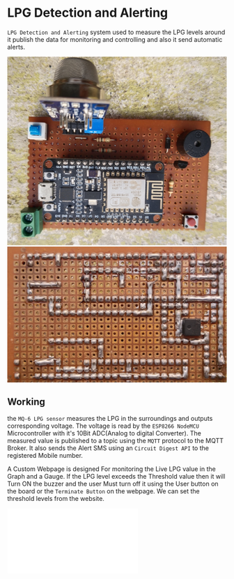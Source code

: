 # LPG Detection and Alerting  
`LPG Detection and Alerting` system used to measure the LPG levels around it publish the data for monitoring and controlling and also it send automatic alerts.

![Alt Text](Board-Front-view.jpg)  
![Alt Text](Board-Back-View.jpg)

## Working
the `MQ-6 LPG sensor` measures the LPG in the surroundings and outputs corresponding voltage. The voltage is read by the `ESP8266 NodeMCU` Microcontroller with it's 10Bit ADC(Analog to digital Converter). The measured value is published to a topic using the `MQTT` protocol to the MQTT Broker. It also sends the Alert SMS using an `Circuit Digest API` to the registered Mobile number. 


A Custom Webpage is designed For monitoring the Live LPG value in the Graph and a Gauge. If the LPG level exceeds the Threshold value then it will Turn ON the buzzer and the user Must turn off it using the User button on the board or the `Terminate Button` on the webpage. We can set the threshold levels from the website. 

![Alt Text](schematic/LPG-detection-alerting-schematic.pdf)
